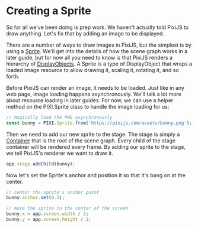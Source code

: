 # Creating a Sprite

So far all we've been doing is prep work. We haven't actually told PixiJS to draw anything. Let's fix that by adding an image to be displayed.

There are a number of ways to draw images in PixiJS, but the simplest is by using a [Sprite](https://pixijs.download/v7.4.2/docs/PIXI.Sprite.html). We'll get into the details of how the scene graph works in a later guide, but for now all you need to know is that PixiJS renders a hierarchy of [DisplayObjects](https://pixijs.download/v7.4.2/docs/PIXI.DisplayObject.html). A Sprite is a type of DisplayObject that wraps a loaded image resource to allow drawing it, scaling it, rotating it, and so forth.

Before PixiJS can render an image, it needs to be loaded. Just like in any web page, image loading happens asynchronously. We'll talk a lot more about resource loading in later guides. For now, we can use a helper method on the PIXI.Sprite class to handle the image loading for us:

```javascript
// Magically load the PNG asynchronously
const bunny = PIXI.Sprite.from('https://pixijs.com/assets/bunny.png');
```

Then we need to add our new sprite to the stage. The stage is simply a [Container](https://pixijs.download/v7.4.2/docs/PIXI.Container.html) that is the root of the scene graph. Every child of the stage container will be rendered every frame. By adding our sprite to the stage, we tell PixiJS's renderer we want to draw it.

```javascript
app.stage.addChild(bunny);
```

Now let's set the Sprite's anchor and position it so that it's bang on at the center.

```javascript
// center the sprite's anchor point
bunny.anchor.set(0.5);

// move the sprite to the center of the screen
bunny.x = app.screen.width / 2;
bunny.y = app.screen.height / 2;
```
